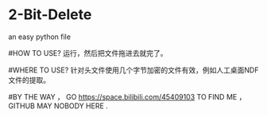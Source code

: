 # 2-Bit-Delete
an easy python file

#HOW TO USE?
运行，然后把文件拖进去就完了。

#WHERE TO USE?
针对头文件使用几个字节加密的文件有效，例如人工桌面NDF文件的提取。

#BY THE WAY ， GO https://space.bilibili.com/45409103 TO FIND ME ， GITHUB MAY NOBODY HERE .
